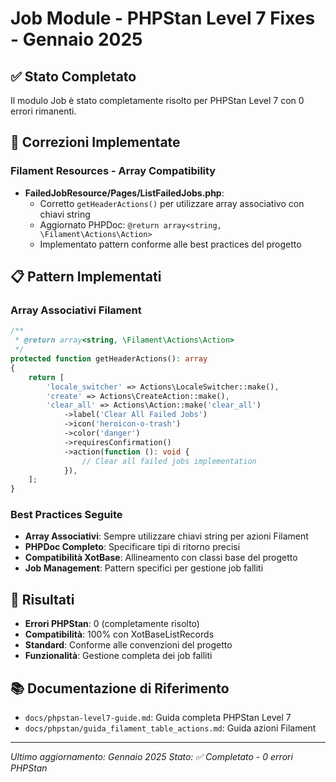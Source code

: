 # Job Module - PHPStan Level 7 Fixes - Gennaio 2025

## ✅ **Stato Completato**

Il modulo Job è stato completamente risolto per PHPStan Level 7 con 0 errori rimanenti.

## 🔧 **Correzioni Implementate**

### Filament Resources - Array Compatibility
- **FailedJobResource/Pages/ListFailedJobs.php**: 
  - Corretto `getHeaderActions()` per utilizzare array associativo con chiavi string
  - Aggiornato PHPDoc: `@return array<string, \Filament\Actions\Action>`
  - Implementato pattern conforme alle best practices del progetto

## 📋 **Pattern Implementati**

### Array Associativi Filament
```php
/**
 * @return array<string, \Filament\Actions\Action>
 */
protected function getHeaderActions(): array
{
    return [
        'locale_switcher' => Actions\LocaleSwitcher::make(),
        'create' => Actions\CreateAction::make(),
        'clear_all' => Actions\Action::make('clear_all')
            ->label('Clear All Failed Jobs')
            ->icon('heroicon-o-trash')
            ->color('danger')
            ->requiresConfirmation()
            ->action(function (): void {
                // Clear all failed jobs implementation
            }),
    ];
}
```

### Best Practices Seguite
- **Array Associativi**: Sempre utilizzare chiavi string per azioni Filament
- **PHPDoc Completo**: Specificare tipi di ritorno precisi
- **Compatibilità XotBase**: Allineamento con classi base del progetto
- **Job Management**: Pattern specifici per gestione job falliti

## 🎯 **Risultati**
- **Errori PHPStan**: 0 (completamente risolto)
- **Compatibilità**: 100% con XotBaseListRecords
- **Standard**: Conforme alle convenzioni del progetto
- **Funzionalità**: Gestione completa dei job falliti

## 📚 **Documentazione di Riferimento**
- `docs/phpstan-level7-guide.md`: Guida completa PHPStan Level 7
- `docs/phpstan/guida_filament_table_actions.md`: Guida azioni Filament

---
*Ultimo aggiornamento: Gennaio 2025*
*Stato: ✅ Completato - 0 errori PHPStan*
